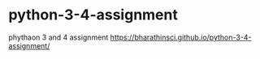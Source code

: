 # python-3-4-assignment
phythaon 3 and 4 assignment
https://bharathinsci.github.io/python-3-4-assignment/
